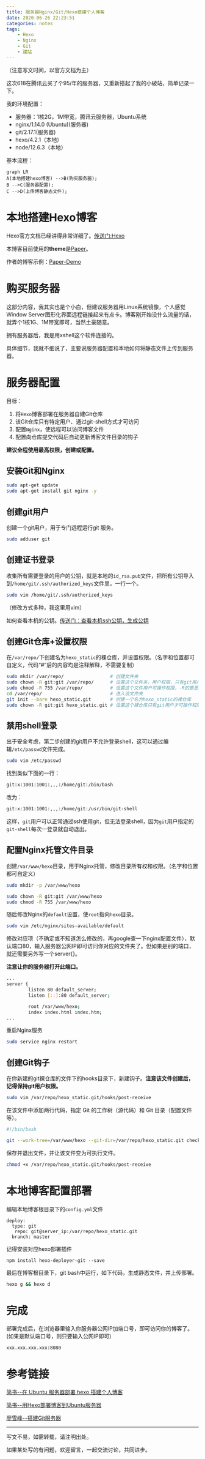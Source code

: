 ```yaml
---
title: 服务器Nginx/Git/Hexo搭建个人博客
date: 2020-06-26 22:23:51
categories: notes
tags:
	- Hexo
	- Nginx
	- Git
	- 建站
---
```






（注意写文时间，以官方文档为主）

这次618在腾讯云买了个95/年的服务器，又重新搭起了我的小破站，简单记录一下。

我的环境配置：

- 服务器：1核2G，1M带宽，腾讯云服务器，Ubuntu系统
- nginx/1.14.0 (Ubuntu)(服务器)
- git/2.17.1(服务器)
- hexo/4.2.1（本地）
- node/12.6.3（本地）

基本流程：

```mermaid
graph LR
A(本地搭建hexo博客) -->B(购买服务器);
B -->C(服务器配置);
C -->D(上传博客静态文件);
```





# 本地搭建Hexo博客

Hexo官方文档已经讲得非常详细了。[传送门:Hexo](https://hexo.io/zh-cn/docs/)

本博客目前使用的**theme**是[Paper](https://github.com/random-yang/paper)。

作者的博客示例：[Paper-Demo](https://randomyang.top/)

# 购买服务器

这部分内容，我其实也是个小白，但建议服务器用Linux系统镜像，个人感觉Window Server图形化界面远程链接起来有点卡。博客刚开始没什么流量的话，就弄个1核1G、1M带宽即可，当然土豪随意。

拥有服务器后，我是用xshell这个软件连接的。

具体细节，我就不细说了，主要说服务器配置和本地如何将静态文件上传到服务器。

# 服务器配置

目标：

1. 将`Hexo`博客部署在服务器自建Git仓库
2. 该Git仓库只有特定用户、通过git-shell方式才可访问
3. 配置`Nginx`，使远程可以访问博客文件
4. 配置向仓库提交代码后自动更新博客文件目录的钩子

**建议全程使用最高权限，创建或配置。**

## 安装Git和Nginx

```bash
sudo apt-get update
sudo apt-get install git nginx -y
```

## 创建git用户

创建一个git用户，用于专门远程运行git 服务。

```bash
sudo adduser git
```

## 创建证书登录

收集所有需要登录的用户的公钥，就是本地的`id_rsa.pub`文件，把所有公钥导入到`/home/git/.ssh/authorized_keys`文件里，一行一个。

```bash
sudo vim /home/git/.ssh/authorized_keys
```

（修改方式多种，我这里用vim）

如何查看本机的公钥。[传送门：查看本机ssh公钥，生成公钥](https://blog.csdn.net/shog808/article/details/76563136)

## 创建Git仓库+设置权限

在`/var/repo/`下创建名为`hexo_static`的裸仓库，并设置权限。（名字和位置都可自定义，代码“#”后的内容均是注释解释，不需要复制）

```bash
sudo mkdir /var/repo/                 # 创建文件夹
sudo chown -R git:git /var/repo/      # 设置这个文件夹，用户权限，只有git用户可操作
sudo chmod -R 755 /var/repo/          # 设置这个文件用户可操作权限，-R的意思是这个文件以下的所有文件执行同样操作
cd /var/repo/                         # 进入该文件夹
git init --bare hexo_static.git       # 创建一个名为hexo_static的裸仓库
sudo chown -R git:git hexo_static.git # 设置这个裸仓库只有git用户才可操作权限
```

## 禁用shell登录

出于安全考虑，第二步创建的git用户不允许登录shell，这可以通过编辑`/etc/passwd`文件完成。

```bash
sudo vim /etc/passwd
```

找到类似下面的一行：

```bash
git:x:1001:1001:,,,:/home/git:/bin/bash
```

改为：

```bash
git:x:1001:1001:,,,:/home/git:/usr/bin/git-shell
```

这样，`git`用户可以正常通过ssh使用git，但无法登录shell，因为`git`用户指定的`git-shell`每次一登录就自动退出。

## 配置Nginx托管文件目录

创建`/var/www/hexo`目录，用于Nginx托管，修改目录所有权和权限。（名字和位置都可自定义）

```bash
sudo mkdir -p /var/www/hexo

sudo chown -R git:git /var/www/hexo
sudo chmod -R 755 /var/www/hexo
```

随后修改Nginx的`default`设置，使`root`指向`hexo`目录。

```bash
sudo vim /etc/nginx/sites-available/default
```

修改对应项（不确定或不知道怎么修改的，再google查一下nginx配置文件），默认端口80，输入服务器公网IP即可访问你对应的文件夹了。但如果是别的端口，就还需要另外写一个server{}。

**注意让你的服务器打开此端口。**

```bash
...
server {
        listen 80 default_server;
        listen [::]:80 default_server;

        root /var/www/hexo;
        index index.html index.htm;
...
```

重启Nginx服务

```bash
sudo service nginx restart
```

## 创建Git钩子

在你新建的git裸仓库的文件下的hooks目录下，新建钩子。**注意该文件创建后，记得保持git用户权限。**

```bash
sudo vim /var/repo/hexo_static.git/hooks/post-receive
```

在该文件中添加两行代码，指定 Git 的工作树（源代码）和 Git 目录（配置文件等）。

```bash
#!/bin/bash

git --work-tree=/var/www/hexo --git-dir=/var/repo/hexo_static.git checkout -f
```

保存并退出文件，并让该文件变为可执行文件。

```bash
chmod +x /var/repo/hexo_static.git/hooks/post-receive
```

# 本地博客配置部署

编辑本地博客根目录下的`config.yml`文件

```
deploy:
  type: git
   repo: git@server_ip:/var/repo/hexo_static.git
  branch: master
```

记得安装对应hexo部署插件

```
npm install hexo-deployer-git --save
```

最后在博客根目录下，git bash中运行，如下代码，生成静态文件，并上传部署。

```bash
hexo g && hexo d
```

# 完成

部署完成后，在浏览器里输入你服务器公网IP加端口号，即可访问你的博客了。(如果是默认端口号，则只要输入公网IP即可)

```
xxx.xxx.xxx.xxx:8080
```





# 参考链接

[简书--在 Ubuntu 服务器部署 hexo 搭建个人博客](https://www.jianshu.com/p/271a1649a853)

[简书--用Hexo部署博客到Ubuntu服务器](https://www.jianshu.com/p/16b89f4f7136)

[廖雪峰--搭建Git服务器](https://www.liaoxuefeng.com/wiki/896043488029600/899998870925664)

---

写文不易，如需转载，请注明出处。

如果某处写的有问题，欢迎留言，一起交流讨论，共同进步。





